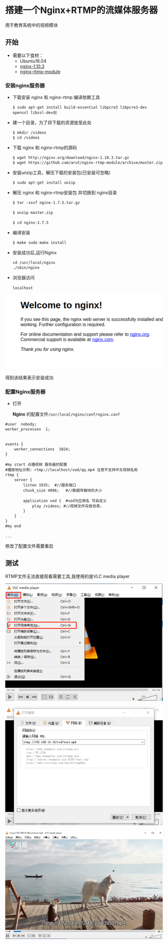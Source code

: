 # 搭建一个Nginx+RTMP的流媒体服务器

用于教育系统中的视频模块

## 开始

- 需要以下食材：
  - Ubuntu16.04
  - [nginx-1.10.3](http://nginx.org/en/download.html)
  - [nginx-rtmp-module](https://github.com/arut/nginx-rtmp-module)

### 安装nginx服务器

- 下载安装 nginx 和 nginx-rtmp 编译依赖工具

  ```shell
  $ sudo apt-get install build-essential libpcre3 libpcre3-dev openssl libssl-dev创
  ```

- 建一个目录，为了将下载的资源放至此处

  ```shell
  $ mkdir /videos
  $ cd /videos
  ```

- 下载 nginx 和 nginx-rtmp的源码

  ```shell
  $ wget http://nginx.org/download/nginx-1.10.3.tar.gz 
  $ wget https://github.com/arut/nginx-rtmp-module/archive/master.zip
  ```

- 安装unzip工具，解压下载的安装包(已安装可忽略)

  ```shell
  $ sudo apt-get install unzip
  ```

- 解压 nginx 和 nginx-rtmp安装包 并切换到 nginx目录

  ```shell
  $ tar -zxvf nginx-1.7.5.tar.gz
  
  $ unzip master.zip 
  
  $ cd nginx-1.7.5
  ```

- 编译安装

  ```shell
  $ make sudo make install
  ```

- 安装成功后,运行Nginx

  ```shell
  cd /usr/local/nginx 
  ./sbin/nginx
  ```

- 浏览器访问

  `localhost`

![1557821614177](../image/1557821614177.png)

得到该结果表示安装成功

### 配置Nginx服务器

- 打开

  **Nginx** 的配置文件`/usr/local/nginx/conf/nginx.conf`

```nginx
#user  nobody;
worker_processes  1;


events {
    worker_connections  1024;
}

#my start 点播视频 服务器的配置
#播放地址示例: rtmp://localhost/vod/qq.mp4 注意不支持中文视频名称
rtmp {                
    server {
        listen 1935;  #//服务端口 
        chunk_size 4096;   #//数据传输块的大小

        application vod {  #vod为应用名 可自定义
            play /videos; #//视频文件存放目录。
        }
    }
}
#my end

...
```

修改了配置文件需要重启

## 测试

RTMP文件无法直接观看需要工具,我使用的是VLC media player

![1557822029753](../image/1557822029753.png)

![1557821981609](../image/1557821981609.png)

![1557822000852](../image/1557822000852.png)